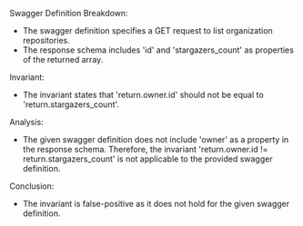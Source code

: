 Swagger Definition Breakdown:
- The swagger definition specifies a GET request to list organization repositories.
- The response schema includes 'id' and 'stargazers_count' as properties of the returned array.

Invariant:
- The invariant states that 'return.owner.id' should not be equal to 'return.stargazers_count'.

Analysis:
- The given swagger definition does not include 'owner' as a property in the response schema. Therefore, the invariant 'return.owner.id != return.stargazers_count' is not applicable to the provided swagger definition.

Conclusion:
- The invariant is false-positive as it does not hold for the given swagger definition.
